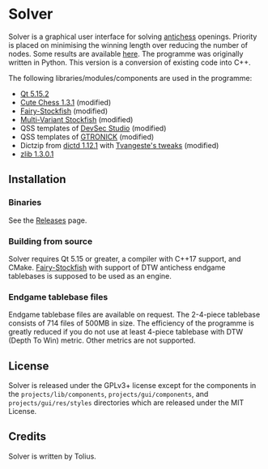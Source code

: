 # Solver

Solver is a graphical user interface for solving [antichess](https://en.wikipedia.org/wiki/Antichess) openings. Priority is placed on minimising the winning length over reducing the number of nodes. Some results are available [here](https://antichess.onrender.com/). The programme was originally written in Python. This version is a conversion of existing code into C++.

The following libraries/modules/components are used in the programme:
- [Qt 5.15.2](https://download.qt.io/archive/qt/5.15/5.15.2/)
- [Cute Chess 1.3.1](https://github.com/cutechess/cutechess/releases/tag/v1.3.1) (modified)
- [Fairy-Stockfish](https://github.com/fairy-stockfish/Fairy-Stockfish/tree/104d2f40e4d064815d6b06d0c812aec3b7b01f20) (modified)
- [Multi-Variant Stockfish](https://github.com/ddugovic/Stockfish/tree/146269195b1b6a5e9d1121d9fd5767668a48a2a6) (modified)
- QSS templates of [DevSec Studio](https://qss-stock.devsecstudio.com/templates.php) (modified)
- QSS templates of [GTRONICK](https://github.com/GTRONICK/QSS/blob/master/MaterialDark.qss) (modified)
- Dictzip from [dictd 1.12.1](https://sourceforge.net/projects/dict/) with [Tvangeste's tweaks](https://github.com/Tvangeste/dictzip-win32/tree/bb996c999e9f437b1abb98d941a0a7a98ba82f67) (modified)
- [zlib 1.3.0.1](https://github.com/madler/zlib/tree/643e17b7498d12ab8d15565662880579692f769d)

## Installation

### Binaries

See the [Releases](https://github.com/tolius/solver/releases) page.

### Building from source

Solver requires Qt 5.15 or greater, a compiler with C++17 support, and CMake.
[Fairy-Stockfish](https://github.com/tolius/fairy-stockfish-egtb) with support of DTW antichess endgame tablebases is supposed to be used as an engine.

### Endgame tablebase files

Endgame tablebase files are available on request. The 2-4-piece tablebase consists of 714 files of 500MB in size. The efficiency of the programme is greatly reduced if you do not use at least 4-piece tablebase with DTW (Depth To Win) metric. Other metrics are not supported.

## License

Solver is released under the GPLv3+ license except for the components in the `projects/lib/components`, `projects/gui/components`, and `projects/gui/res/styles` directories which are released under the MIT License.

## Credits

Solver is written by Tolius.
